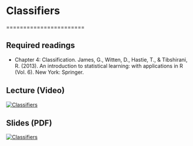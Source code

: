 # Classifiers
=======================

## Required readings

- Chapter 4: Classification. James, G., Witten, D., Hastie, T., & Tibshirani, R. (2013). An introduction to statistical learning: with applications in R (Vol. 6). New York: Springer.

## Lecture (Video)

[![Classifiers](../thumbnails/classifiers.jpeg)](https://www.youtube.com/watch?v=r78WCl1vSik "Classifiers")

## Slides (PDF)

[![Classifiers](../thumbnails/classifiers.jpeg)](https://github.com/CoAxLab/Data-Explorations/blob/main/book/slides/classifiers.pdf "Classifiers")
